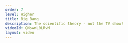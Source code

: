 ```yaml
---
order: 7
level: Higher
title: Big Bang
description: The scientific theory - not the TV show!
videoId: QNswnL0LRvM
layout: video
---
```

